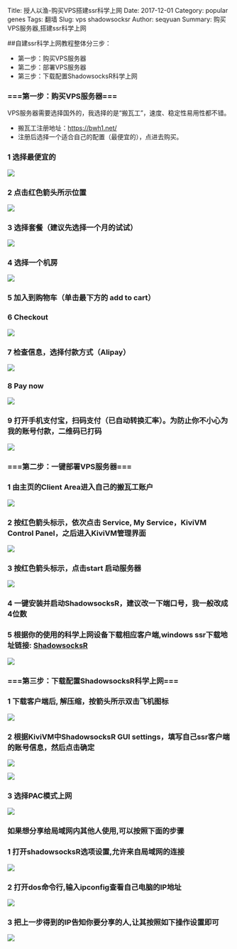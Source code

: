 Title: 授人以渔-购买VPS搭建ssr科学上网
Date: 2017-12-01
Category: popular genes
Tags: 翻墙
Slug: vps shadowsocksr
Author: seqyuan
Summary: 购买VPS服务器,搭建ssr科学上网

##自建ssr科学上网教程整体分三步：

 * 第一步：购买VPS服务器
 * 第二步：部署VPS服务器
 * 第三步：下载配置ShadowsocksR科学上网

### ===第一步：购买VPS服务器===

 VPS服务器需要选择国外的，我选择的是“搬瓦工”，速度、稳定性易用性都不错。

 * 搬瓦工注册地址：https://bwh1.net/
 * 注册后选择一个适合自己的配置（最便宜的），点进去购买。
 
### 1 选择最便宜的

 ![](https://raw.githubusercontent.com/seqyuan/blog/master/images/ssr/N1.jpg)

### 2 点击红色箭头所示位置

 ![](https://raw.githubusercontent.com/seqyuan/blog/master/images/ssr/N2.jpg)

### 3 选择套餐（建议先选择一个月的试试）
 
 ![](https://raw.githubusercontent.com/seqyuan/blog/master/images/ssr/N3.jpg)  

### 4 选择一个机房

 ![](https://raw.githubusercontent.com/seqyuan/blog/master/images/ssr/N4.jpg)  

### 5 加入到购物车（单击最下方的 add to cart）

### 6 Checkout

 ![](https://raw.githubusercontent.com/seqyuan/blog/master/images/ssr/N5.jpg)  

### 7 检查信息，选择付款方式（Alipay）

 ![](https://raw.githubusercontent.com/seqyuan/blog/master/images/ssr/N6.jpg) 
 
### 8 Pay now

 ![](https://raw.githubusercontent.com/seqyuan/blog/master/images/ssr/N7.png)

### 9 打开手机支付宝，扫码支付（已自动转换汇率）。为防止你不小心为我的账号付款，二维码已打码

 ![](https://raw.githubusercontent.com/seqyuan/blog/master/images/ssr/N8.png)

### ===第二步：一键部署VPS服务器===

### 1 由主页的Client Area进入自己的搬瓦工账户

 ![](https://raw.githubusercontent.com/seqyuan/blog/master/images/ssr/N9.png)

### 2 按红色箭头标示，依次点击 Service, My Service，KiviVM Control Panel，之后进入KiviVM管理界面

 ![](https://raw.githubusercontent.com/seqyuan/blog/master/images/ssr/N10.png)

### 3 按红色箭头标示，点击start 启动服务器

 ![](https://raw.githubusercontent.com/seqyuan/blog/master/images/ssr/N11.png)

### 4 一键安装并启动ShadowsocksR，建议改一下端口号，我一般改成4位数

### 5 根据你的使用的科学上网设备下载相应客户端,windows ssr下载地址链接: [ShadowsocksR](https://github-production-release-asset-2e65be.s3.amazonaws.com/98547658/787c9470-731d-11e7-9284-a1c67a0abaec?X-Amz-Algorithm=AWS4-HMAC-SHA256&X-Amz-Credential=AKIAIWNJYAX4CSVEH53A%2F20171201%2Fus-east-1%2Fs3%2Faws4_request&X-Amz-Date=20171201T070154Z&X-Amz-Expires=300&X-Amz-Signature=a7c3c861b7c0dab8d669bacda6f08ce9e262799638368924546c240d0d3383c9&X-Amz-SignedHeaders=host&actor_id=0&response-content-disposition=attachment%3B%20filename%3DShadowsocksR-4.7.0-win.7z&response-content-type=application%2Foctet-stream)

 ![](https://raw.githubusercontent.com/seqyuan/blog/master/images/ssr/N12.png)  

### ===第三步：下载配置ShadowsocksR科学上网===

### 1 下载客户端后, 解压缩，按箭头所示双击飞机图标

 ![](https://raw.githubusercontent.com/seqyuan/blog/master/images/ssr/N13.jpg)

### 2 根据KiviVM中ShadowsocksR GUI settings，填写自己ssr客户端的账号信息，然后点击确定

 ![](https://raw.githubusercontent.com/seqyuan/blog/master/images/ssr/N14.png)

 ![](https://raw.githubusercontent.com/seqyuan/blog/master/images/ssr/N15.png)

### 3 选择PAC模式上网

 ![](https://raw.githubusercontent.com/seqyuan/blog/master/images/ssr/N16.png)

### 如果想分享给局域网内其他人使用,可以按照下面的步骤 

### 1 打开shadowsocksR选项设置,允许来自局域网的连接

 ![](https://raw.githubusercontent.com/seqyuan/blog/master/images/ssr/N17.png)

### 2 打开dos命令行,输入ipconfig查看自己电脑的IP地址

 ![](https://raw.githubusercontent.com/seqyuan/blog/master/images/ssr/N18.png)

### 3 把上一步得到的IP告知你要分享的人,让其按照如下操作设置即可

 ![](https://raw.githubusercontent.com/seqyuan/blog/master/images/ssr/N19.png)